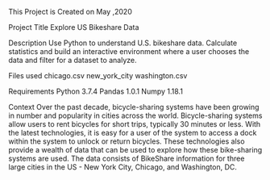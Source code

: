 This Project is Created on May ,2020

Project Title
Explore US Bikeshare Data

Description
Use Python to understand U.S. bikeshare data. Calculate statistics and build an interactive environment where a user chooses the data and filter for a dataset to analyze.

Files used
chicago.csv
new_york_city
washington.csv

Requirements
Python 3.7.4
Pandas 1.0.1
Numpy 1.18.1

Context
Over the past decade, bicycle-sharing systems have been growing in number and popularity in cities across the world. Bicycle-sharing systems allow users to rent bicycles for short trips, typically 30 minutes or less. With the latest technologies, it is easy for a user of the system to access a dock within the system to unlock or return bicycles. These technologies also provide a wealth of data that can be used to explore how these bike-sharing systems are used. The data consists of BikeShare information for three large cities in the US - New York City, Chicago, and Washington, DC.

